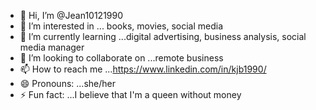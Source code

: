 - 👋 Hi, I’m @Jean10121990
- 👀 I’m interested in ... books, movies, social media
- 🌱 I’m currently learning ...digital advertising, business analysis, social media manager
- 💞️ I’m looking to collaborate on ...remote business
- 📫 How to reach me ...https://www.linkedin.com/in/kjb1990/
- 😄 Pronouns: ...she/her
- ⚡ Fun fact: ...I believe that I'm a queen without money

<!---
Jean10121990/Jean10121990 is a ✨ special ✨ repository because its `README.md` (this file) appears on your GitHub profile.
You can click the Preview link to take a look at your changes.
--->
